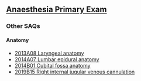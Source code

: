 ## [Anaesthesia Primary Exam](https://ketaminenightmares.com/pex)

### Other SAQs

#### Anatomy

- [2013A08 Laryngeal anatomy](2013A08_laryngeal_anatomy.htm)
- [2014A07 Lumbar epidural anatomy](2014A07_lumbar_epidural_anatomy.htm)
- [2014B01 Cubital fossa anatomy](2014B01_cubital_fossa_anatomy.htm)
- [2019B15 Right internal jugular venous cannulation](2019B15_right_internal_jugular_venous_cannulation.htm)